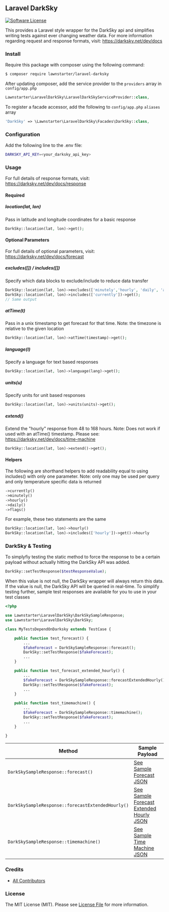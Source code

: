 ## Laravel DarkSky
[![Software License][ico-license]](LICENSE.md)

This provides a Laravel style wrapper for the DarkSky api and simplifies writing tests against ever changing weather data.
For more information regarding request and response formats, visit: https://darksky.net/dev/docs

### Install

Require this package with composer using the following command:

``` bash
$ composer require lawnstarter/laravel-darksky
```


After updating composer, add the service provider to the `providers` array in `config/app.php`

```php
Lawnstarter\LaravelDarkSky\LaravelDarkSkyServiceProvider::class,
```

To register a facade accessor, add the following to `config/app.php` `aliases` array
```php
'DarkSky' => \Lawnstarter\LaravelDarkSky\Facades\DarkSky::class,
```

### Configuration

Add the following line to the .env file:

```sh
DARKSKY_API_KEY=<your_darksky_api_key>
```


### Usage
For full details of response formats, visit: https://darksky.net/dev/docs/response

#### Required
##### location(lat, lon)
Pass in latitude and longitude coordinates for a basic response
``` php
DarkSky::location(lat, lon)->get();
```
#### Optional Parameters
For full details of optional parameters, visit: https://darksky.net/dev/docs/forecast

##### excludes([]) / includes([])
Specify which data blocks to exclude/include to reduce data transfer
```php
DarkSky::location(lat, lon)->excludes(['minutely','hourly', 'daily', 'alerts', 'flags'])->get();
DarkSky::location(lat, lon)->includes(['currently'])->get();
// Same output
```

##### atTime(t)
Pass in a unix timestamp to get forecast for that time.
Note: the timezone is relative to the given location

``` php
DarkSky::location(lat, lon)->atTime(timestamp)->get();
```
##### language(l)
Specify a language for text based responses
``` php
DarkSky::location(lat, lon)->language(lang)->get();
```
##### units(u)
Specify units for unit based responses
``` php
DarkSky::location(lat, lon)->units(units)->get();
```
##### extend()
Extend the "hourly" response from 48 to 168 hours.
Note: Does not work if used with an atTime() timestamp.
Please see: https://darksky.net/dev/docs/time-machine
``` php
DarkSky::location(lat, lon)->extend()->get();
```

#### Helpers
The following are shorthand helpers to add readability equal to using includes() with only one parameter. Note: only one may be used per query and only temperature specific data is returned
```php
->currently()
->minutely()
->hourly()
->daily()
->flags()
```
For example, these two statements are the same
```php
DarkSky::location(lat, lon)->hourly()
DarkSky::location(lat, lon)->includes(['hourly'])->get()->hourly
```

### DarkSky & Testing
To simplyfiy testing the static method to force the response to be a certain payload without actually hitting the DarkSky API was added.

```php
DarkSky::setTestResponse($testResponseValue);
```

When this value is not null, the DarkSky wrapper will always return this data. If the value is null, the DarkSky API will be queried in real-time.
To simplify testing further, sample test responses are available for you to use in your test classes

```php
<?php

use Lawnstarter\LaravelDarkSky\DarkSkySampleResponse;
use Lawnstarter\LaravelDarkSky\DarkSky;

class MyTestsDependOnDarksky extends TestCase {

    public function test_forecast() {
        ...
        $fakeForecast = DarkSkySampleResponse::forecast();
        DarkSky::setTestResponse($fakeForecast);
        ...
    }

    public function test_forecast_extended_hourly() {
        ...
        $fakeForecast = DarkSkySampleResponse::forecastExtendedHourly();
        DarkSky::setTestResponse($fakeForecast);
        ...
    }

    public function test_timemachine() {
        ...
        $fakeForecast = DarkSkySampleResponse::timemachine();
        DarkSky::setTestResponse($fakeForecast);
        ...
    }

}

```

| Method                                                | Sample Payload                                                                                                                                 |
|-------------------------------------------------------|------------------------------------------------------------------------------------------------------------------------------------------------|
| ```DarkSkySampleResponse::forecast()```               | [See Sample Forecast JSON](https://github.com/lawnstarter/laravel-darksky/blob/master/resources/forecast.json)                                 |
| ```DarkSkySampleResponse::forecastExtendedHourly()``` | [See Sample Forecast Extended Hourly JSON](https://github.com/lawnstarter/laravel-darksky/blob/master/resources/forecast_extended_hourly.json) |
| ```DarkSkySampleResponse::timemachine()```            | [See Sample Time Machine JSON](https://github.com/lawnstarter/laravel-darksky/blob/master/resources/timemachine.json)                          |




### Credits

- [All Contributors][link-contributors]

### License

The MIT License (MIT). Please see [License File](LICENSE.md) for more information.

[ico-license]: https://img.shields.io/badge/license-MIT-brightgreen.svg?style=flat-square
[link-contributors]: ../../contributors
